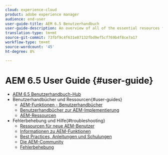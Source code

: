 ```yaml
---
cloud: experience-cloud
product: adobe experience manager
audience: end-user
user-guide-title: AEM 6.5 Benutzerhandbuch
user-guide-description: An overview of all of the essential resources for understanding, installing, managing, and using AEM 6.5
translation-type: tm+mt
source-git-commit: 73fbf9c4f631e87132fbd9ef5cf769b4f8ce7a17
workflow-type: tm+mt
source-wordcount: '45'
ht-degree: 8%

---
```



# AEM 6.5 User Guide {#user-guide}

+ [AEM 6.5 Benutzerhandbuch-Hub](home.md)
+ Benutzerhandbücher und Ressourcen{#user-guides}
   + [AEM-Funktionen - Benutzerhandbücher](capabilities.md)
   + [Benutzerhandbücher zur AEM-Implementierung](implementation.md)
   + [AEM-Ressourcen](resources.md)
+ Fehlerbehebung und Hilfe{#troubleshooting}
   + [Ressourcen für neue AEM-Benutzer](new.md)
   + [Informationen zu AEM-Funktionen](learn.md)
   + [Best Practices, Anleitungen und Schulungen](best-practice.md)
   + [Die AEM-Community](community.md)
   + [Fehlerbehebung](troubleshooting.md)
